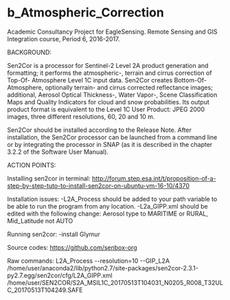 # b_Atmospheric_Correction
Academic Consultancy Project for EagleSensing. Remote Sensing and GIS Integration course, Period 6, 2016-2017.

BACKGROUND:

Sen2Cor is a processor for Sentinel-2 Level 2A product generation and formatting; it performs the atmospheric-, terrain and cirrus correction of Top-Of- Atmosphere Level 1C input data. Sen2Cor creates Bottom-Of-Atmosphere, optionally terrain- and cirrus corrected reflectance images; additional, Aerosol Optical Thickness-, Water Vapor-, Scene Classification Maps and Quality Indicators for cloud and snow probabilities. Its output product format is equivalent to the Level 1C User Product: JPEG 2000 images, three different resolutions, 60, 20 and 10 m.

Sen2Cor should be installed according to the Release Note. After installation, the Sen2Cor processor can be launched from a command line or by integrating the processor in SNAP (as it is described in the chapter 3.2.2 of the Software User Manual).


ACTION POINTS:



Installing sen2cor in terminal:
 http://forum.step.esa.int/t/proposition-of-a-step-by-step-tuto-to-install-sen2cor-on-ubuntu-vm-16-10/4370 
 
 Installation issues:
    -L2A_Process should be added to your path variable to be able to run the program from any location.
    -L2a_GIPP.xml should be edited with the following change:
          Aerosol type to MARITIME or RURAL, Mid_Latitude not AUTO
    
    
 Running sen2cor:
    -install Glymur 
 
 
 
 
 

 
Source codes:
 https://github.com/senbox-org 
 
 
 
 
 
 
 
 Raw commands: 
 L2A_Process --resolution=10 --GIP_L2A /home/user/anaconda2/lib/python2.7/site-packages/sen2cor-2.3.1-py2.7.egg/sen2cor/cfg/L2A_GIPP.xml /home/user/SEN2COR/S2A_MSIL1C_20170513T104031_N0205_R008_T32ULC_20170513T104249.SAFE


